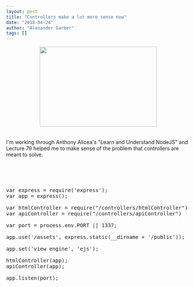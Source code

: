 ```yaml
---
layout: post
title: "Controllers make a lot more sense now"
date: "2018-04-24"
author: "Alexander Garber"
tags: []
---
```


<div dir="ltr" style="text-align: left;" trbidi="on">
          <div dir="ltr" style="text-align: left;" trbidi="on">
            <div class="separator" style="clear: both; text-align: center;"><a href="https://2.bp.blogspot.com/-q87LIW83PFM/Wt531gqxZGI/AAAAAAAAaCk/eQO3XJG2lnQJimo_91zBBxQNgWzuqCItACLcBGAs/s1600/Screenshot%2Bfrom%2B2018-04-24%2B10-18-09.png" imageanchor="1" style="margin-left: 1em; margin-right: 1em;"><img border="0" data-original-height="390" data-original-width="571" height="218" src="https://2.bp.blogspot.com/-q87LIW83PFM/Wt531gqxZGI/AAAAAAAAaCk/eQO3XJG2lnQJimo_91zBBxQNgWzuqCItACLcBGAs/s320/Screenshot%2Bfrom%2B2018-04-24%2B10-18-09.png" width="320"></a></div>
<br><br>I'm working through Anthony Alicea's "Learn and Understand NodeJS" and Lecture 79 helped me to make sense of the problem that controllers are meant to solve.<br><br><br><br>
            <div>
              <script src="https://gist.github.com/clockworkpc/ab3ae9e9d8ea3da3157edac1560fb0b5.js"></script><noscript>
                <pre><br>var express = require('express');<br>var app = express();<br><br>var htmlController = require("/controllers/htmlController")<br>var apiController = require("/controllers/apiController")<br><br>var port = process.env.PORT || 1337;<br><br>app.use('/assets', express.static(__dirname + '/public'));<br><br>app.set('view engine', 'ejs');<br><br>htmlController(app);<br>apiController(app);<br><br>app.listen(port);<br></pre>
</noscript>
            </div>
          </div>
        </div>